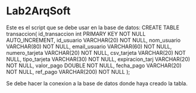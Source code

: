 # Lab2ArqSoft


Este es el script que se debe usar en la base de datos:
CREATE TABLE transaccion(
id_transaccion int PRIMARY KEY NOT NULL AUTO_INCREMENT,
id_usuario VARCHAR(20) NOT NULL,
nom_usuario VARCHAR(80) NOT NULL,
email_usuario VARCHAR(60) NOT NULL,
numero_tarjeta VARCHAR(20) NOT NULL,
csv_tarjeta VARCHAR(20) NOT NULL,
tipo_tarjeta VARCHAR(30) NOT NULL,
expiracion_tarj VARCHAR(20) NOT NULL,
valor_pago DOUBLE NOT NULL,
fecha_pago VARCHAR(20) NOT NULL,
ref_pago VARCHAR(200) NOT NULL
);

Se debe hacer la conexion a la base de datos donde haya creado la tabla.
